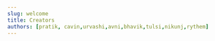 ```yaml
---
slug: welcome
title: Creators
authors: [pratik, cavin,urvashi,avni,bhavik,tulsi,nikunj,rythem]
---
```

